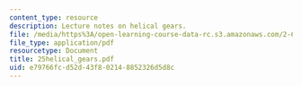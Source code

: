 ```yaml
---
content_type: resource
description: Lecture notes on helical gears.
file: /media/https%3A/open-learning-course-data-rc.s3.amazonaws.com/2-611-marine-power-and-propulsion-fall-2006/e79766fcd52d43f802148852326d5d8c_25helical_gears.pdf
file_type: application/pdf
resourcetype: Document
title: 25helical_gears.pdf
uid: e79766fc-d52d-43f8-0214-8852326d5d8c
---
```

